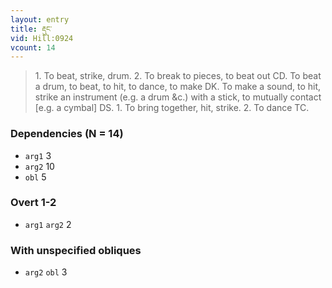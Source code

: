 ```yaml
---
layout: entry
title: རྡུང་
vid: Hill:0924
vcount: 14
---
```

> 1\. To beat, strike, drum\. 2\. To break to pieces, to beat out CD\. To beat a drum, to beat, to hit, to dance, to make DK\. To make a sound, to hit, strike an instrument (e\.g\. a drum &c\.) with a stick, to mutually contact [e\.g\. a cymbal] DS\. 1\. To bring together, hit, strike\. 2\. To dance TC\.


### Dependencies (N = 14)
* `arg1` 3
* `arg2` 10
* `obl` 5


### Overt 1-2
* `arg1` `arg2` 2


### With unspecified obliques
* `arg2` `obl` 3

